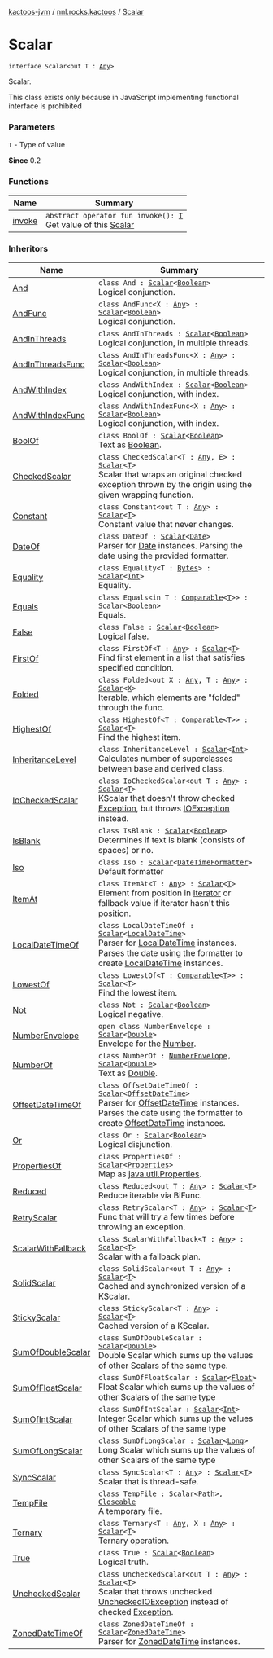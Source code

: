 [kactoos-jvm](../../index.md) / [nnl.rocks.kactoos](../index.md) / [Scalar](./index.md)

# Scalar

`interface Scalar<out T : `[`Any`](https://kotlinlang.org/api/latest/jvm/stdlib/kotlin/-any/index.html)`>`

Scalar.

This class exists only because in JavaScript
implementing functional interface is prohibited

### Parameters

`T` - Type of value

**Since**
0.2

### Functions

| Name | Summary |
|---|---|
| [invoke](invoke.md) | `abstract operator fun invoke(): `[`T`](index.md#T)<br>Get value of this [Scalar](./index.md) |

### Inheritors

| Name | Summary |
|---|---|
| [And](../../nnl.rocks.kactoos.scalar/-and/index.md) | `class And : `[`Scalar`](./index.md)`<`[`Boolean`](https://kotlinlang.org/api/latest/jvm/stdlib/kotlin/-boolean/index.html)`>`<br>Logical conjunction. |
| [AndFunc](../../nnl.rocks.kactoos.scalar/-and-func/index.md) | `class AndFunc<X : `[`Any`](https://kotlinlang.org/api/latest/jvm/stdlib/kotlin/-any/index.html)`> : `[`Scalar`](./index.md)`<`[`Boolean`](https://kotlinlang.org/api/latest/jvm/stdlib/kotlin/-boolean/index.html)`>`<br>Logical conjunction. |
| [AndInThreads](../../nnl.rocks.kactoos.scalar/-and-in-threads/index.md) | `class AndInThreads : `[`Scalar`](./index.md)`<`[`Boolean`](https://kotlinlang.org/api/latest/jvm/stdlib/kotlin/-boolean/index.html)`>`<br>Logical conjunction, in multiple threads. |
| [AndInThreadsFunc](../../nnl.rocks.kactoos.scalar/-and-in-threads-func/index.md) | `class AndInThreadsFunc<X : `[`Any`](https://kotlinlang.org/api/latest/jvm/stdlib/kotlin/-any/index.html)`> : `[`Scalar`](./index.md)`<`[`Boolean`](https://kotlinlang.org/api/latest/jvm/stdlib/kotlin/-boolean/index.html)`>`<br>Logical conjunction, in multiple threads. |
| [AndWithIndex](../../nnl.rocks.kactoos.scalar/-and-with-index/index.md) | `class AndWithIndex : `[`Scalar`](./index.md)`<`[`Boolean`](https://kotlinlang.org/api/latest/jvm/stdlib/kotlin/-boolean/index.html)`>`<br>Logical conjunction, with index. |
| [AndWithIndexFunc](../../nnl.rocks.kactoos.scalar/-and-with-index-func/index.md) | `class AndWithIndexFunc<X : `[`Any`](https://kotlinlang.org/api/latest/jvm/stdlib/kotlin/-any/index.html)`> : `[`Scalar`](./index.md)`<`[`Boolean`](https://kotlinlang.org/api/latest/jvm/stdlib/kotlin/-boolean/index.html)`>`<br>Logical conjunction, with index. |
| [BoolOf](../../nnl.rocks.kactoos.scalar/-bool-of/index.md) | `class BoolOf : `[`Scalar`](./index.md)`<`[`Boolean`](https://kotlinlang.org/api/latest/jvm/stdlib/kotlin/-boolean/index.html)`>`<br>Text as [Boolean](https://kotlinlang.org/api/latest/jvm/stdlib/kotlin/-boolean/index.html). |
| [CheckedScalar](../../nnl.rocks.kactoos.scalar/-checked-scalar/index.md) | `class CheckedScalar<T : `[`Any`](https://kotlinlang.org/api/latest/jvm/stdlib/kotlin/-any/index.html)`, E> : `[`Scalar`](./index.md)`<`[`T`](../../nnl.rocks.kactoos.scalar/-checked-scalar/index.md#T)`>`<br>Scalar that wraps an original checked exception thrown by the origin using the given wrapping function. |
| [Constant](../../nnl.rocks.kactoos.scalar/-constant/index.md) | `class Constant<out T : `[`Any`](https://kotlinlang.org/api/latest/jvm/stdlib/kotlin/-any/index.html)`> : `[`Scalar`](./index.md)`<`[`T`](../../nnl.rocks.kactoos.scalar/-constant/index.md#T)`>`<br>Constant value that never changes. |
| [DateOf](../../nnl.rocks.kactoos.time/-date-of/index.md) | `class DateOf : `[`Scalar`](./index.md)`<`[`Date`](http://docs.oracle.com/javase/8/docs/api/java/util/Date.html)`>`<br>Parser for [Date](http://docs.oracle.com/javase/8/docs/api/java/util/Date.html) instances. Parsing the date using the provided formatter. |
| [Equality](../../nnl.rocks.kactoos.scalar/-equality/index.md) | `class Equality<T : `[`Bytes`](../-bytes/index.md)`> : `[`Scalar`](./index.md)`<`[`Int`](https://kotlinlang.org/api/latest/jvm/stdlib/kotlin/-int/index.html)`>`<br>Equality. |
| [Equals](../../nnl.rocks.kactoos.scalar/-equals/index.md) | `class Equals<in T : `[`Comparable`](https://kotlinlang.org/api/latest/jvm/stdlib/kotlin/-comparable/index.html)`<`[`T`](../../nnl.rocks.kactoos.scalar/-equals/index.md#T)`>> : `[`Scalar`](./index.md)`<`[`Boolean`](https://kotlinlang.org/api/latest/jvm/stdlib/kotlin/-boolean/index.html)`>`<br>Equals. |
| [False](../../nnl.rocks.kactoos.scalar/-false/index.md) | `class False : `[`Scalar`](./index.md)`<`[`Boolean`](https://kotlinlang.org/api/latest/jvm/stdlib/kotlin/-boolean/index.html)`>`<br>Logical false. |
| [FirstOf](../../nnl.rocks.kactoos.scalar/-first-of/index.md) | `class FirstOf<T : `[`Any`](https://kotlinlang.org/api/latest/jvm/stdlib/kotlin/-any/index.html)`> : `[`Scalar`](./index.md)`<`[`T`](../../nnl.rocks.kactoos.scalar/-first-of/index.md#T)`>`<br>Find first element in a list that satisfies specified condition. |
| [Folded](../../nnl.rocks.kactoos.scalar/-folded/index.md) | `class Folded<out X : `[`Any`](https://kotlinlang.org/api/latest/jvm/stdlib/kotlin/-any/index.html)`, T : `[`Any`](https://kotlinlang.org/api/latest/jvm/stdlib/kotlin/-any/index.html)`> : `[`Scalar`](./index.md)`<`[`X`](../../nnl.rocks.kactoos.scalar/-folded/index.md#X)`>`<br>Iterable, which elements are "folded" through the func. |
| [HighestOf](../../nnl.rocks.kactoos.scalar/-highest-of/index.md) | `class HighestOf<T : `[`Comparable`](https://kotlinlang.org/api/latest/jvm/stdlib/kotlin/-comparable/index.html)`<`[`T`](../../nnl.rocks.kactoos.scalar/-highest-of/index.md#T)`>> : `[`Scalar`](./index.md)`<`[`T`](../../nnl.rocks.kactoos.scalar/-highest-of/index.md#T)`>`<br>Find the highest item. |
| [InheritanceLevel](../../nnl.rocks.kactoos.scalar/-inheritance-level/index.md) | `class InheritanceLevel : `[`Scalar`](./index.md)`<`[`Int`](https://kotlinlang.org/api/latest/jvm/stdlib/kotlin/-int/index.html)`>`<br>Calculates number of superclasses between base and derived class. |
| [IoCheckedScalar](../../nnl.rocks.kactoos.scalar/-io-checked-scalar/index.md) | `class IoCheckedScalar<out T : `[`Any`](https://kotlinlang.org/api/latest/jvm/stdlib/kotlin/-any/index.html)`> : `[`Scalar`](./index.md)`<`[`T`](../../nnl.rocks.kactoos.scalar/-io-checked-scalar/index.md#T)`>`<br>KScalar that doesn't throw checked [Exception](https://kotlinlang.org/api/latest/jvm/stdlib/kotlin/-exception/index.html), but throws [IOException](http://docs.oracle.com/javase/8/docs/api/java/io/IOException.html) instead. |
| [IsBlank](../../nnl.rocks.kactoos.text/-is-blank/index.md) | `class IsBlank : `[`Scalar`](./index.md)`<`[`Boolean`](https://kotlinlang.org/api/latest/jvm/stdlib/kotlin/-boolean/index.html)`>`<br>Determines if text is blank (consists of spaces) or no. |
| [Iso](../../nnl.rocks.kactoos.time/-iso/index.md) | `class Iso : `[`Scalar`](./index.md)`<`[`DateTimeFormatter`](http://docs.oracle.com/javase/8/docs/api/java/time/format/DateTimeFormatter.html)`>`<br>Default formatter |
| [ItemAt](../../nnl.rocks.kactoos.scalar/-item-at/index.md) | `class ItemAt<T : `[`Any`](https://kotlinlang.org/api/latest/jvm/stdlib/kotlin/-any/index.html)`> : `[`Scalar`](./index.md)`<`[`T`](../../nnl.rocks.kactoos.scalar/-item-at/index.md#T)`>`<br>Element from position in [Iterator](https://kotlinlang.org/api/latest/jvm/stdlib/kotlin.collections/-iterator/index.html) or fallback value if iterator hasn't this position. |
| [LocalDateTimeOf](../../nnl.rocks.kactoos.time/-local-date-time-of/index.md) | `class LocalDateTimeOf : `[`Scalar`](./index.md)`<`[`LocalDateTime`](http://docs.oracle.com/javase/8/docs/api/java/time/LocalDateTime.html)`>`<br>Parser for [LocalDateTime](http://docs.oracle.com/javase/8/docs/api/java/time/LocalDateTime.html) instances. Parses the date using the formatter to create [LocalDateTime](http://docs.oracle.com/javase/8/docs/api/java/time/LocalDateTime.html) instances. |
| [LowestOf](../../nnl.rocks.kactoos.scalar/-lowest-of/index.md) | `class LowestOf<T : `[`Comparable`](https://kotlinlang.org/api/latest/jvm/stdlib/kotlin/-comparable/index.html)`<`[`T`](../../nnl.rocks.kactoos.scalar/-lowest-of/index.md#T)`>> : `[`Scalar`](./index.md)`<`[`T`](../../nnl.rocks.kactoos.scalar/-lowest-of/index.md#T)`>`<br>Find the lowest item. |
| [Not](../../nnl.rocks.kactoos.scalar/-not/index.md) | `class Not : `[`Scalar`](./index.md)`<`[`Boolean`](https://kotlinlang.org/api/latest/jvm/stdlib/kotlin/-boolean/index.html)`>`<br>Logical negative. |
| [NumberEnvelope](../../nnl.rocks.kactoos.scalar/-number-envelope/index.md) | `open class NumberEnvelope : `[`Scalar`](./index.md)`<`[`Double`](https://kotlinlang.org/api/latest/jvm/stdlib/kotlin/-double/index.html)`>`<br>Envelope for the [Number](https://kotlinlang.org/api/latest/jvm/stdlib/kotlin/-number/index.html). |
| [NumberOf](../../nnl.rocks.kactoos.scalar/-number-of/index.md) | `class NumberOf : `[`NumberEnvelope`](../../nnl.rocks.kactoos.scalar/-number-envelope/index.md)`, `[`Scalar`](./index.md)`<`[`Double`](https://kotlinlang.org/api/latest/jvm/stdlib/kotlin/-double/index.html)`>`<br>Text as [Double](https://kotlinlang.org/api/latest/jvm/stdlib/kotlin/-double/index.html). |
| [OffsetDateTimeOf](../../nnl.rocks.kactoos.time/-offset-date-time-of/index.md) | `class OffsetDateTimeOf : `[`Scalar`](./index.md)`<`[`OffsetDateTime`](http://docs.oracle.com/javase/8/docs/api/java/time/OffsetDateTime.html)`>`<br>Parser for [OffsetDateTime](http://docs.oracle.com/javase/8/docs/api/java/time/OffsetDateTime.html) instances. Parses the date using the formatter to create [OffsetDateTime](http://docs.oracle.com/javase/8/docs/api/java/time/OffsetDateTime.html) instances. |
| [Or](../../nnl.rocks.kactoos.scalar/-or/index.md) | `class Or : `[`Scalar`](./index.md)`<`[`Boolean`](https://kotlinlang.org/api/latest/jvm/stdlib/kotlin/-boolean/index.html)`>`<br>Logical disjunction. |
| [PropertiesOf](../../nnl.rocks.kactoos.scalar/-properties-of/index.md) | `class PropertiesOf : `[`Scalar`](./index.md)`<`[`Properties`](http://docs.oracle.com/javase/8/docs/api/java/util/Properties.html)`>`<br>Map as [java.util.Properties](http://docs.oracle.com/javase/8/docs/api/java/util/Properties.html). |
| [Reduced](../../nnl.rocks.kactoos.scalar/-reduced/index.md) | `class Reduced<out T : `[`Any`](https://kotlinlang.org/api/latest/jvm/stdlib/kotlin/-any/index.html)`> : `[`Scalar`](./index.md)`<`[`T`](../../nnl.rocks.kactoos.scalar/-reduced/index.md#T)`>`<br>Reduce iterable via BiFunc. |
| [RetryScalar](../../nnl.rocks.kactoos.scalar/-retry-scalar/index.md) | `class RetryScalar<T : `[`Any`](https://kotlinlang.org/api/latest/jvm/stdlib/kotlin/-any/index.html)`> : `[`Scalar`](./index.md)`<`[`T`](../../nnl.rocks.kactoos.scalar/-retry-scalar/index.md#T)`>`<br>Func that will try a few times before throwing an exception. |
| [ScalarWithFallback](../../nnl.rocks.kactoos.scalar/-scalar-with-fallback/index.md) | `class ScalarWithFallback<T : `[`Any`](https://kotlinlang.org/api/latest/jvm/stdlib/kotlin/-any/index.html)`> : `[`Scalar`](./index.md)`<`[`T`](../../nnl.rocks.kactoos.scalar/-scalar-with-fallback/index.md#T)`>`<br>Scalar with a fallback plan. |
| [SolidScalar](../../nnl.rocks.kactoos.scalar/-solid-scalar/index.md) | `class SolidScalar<out T : `[`Any`](https://kotlinlang.org/api/latest/jvm/stdlib/kotlin/-any/index.html)`> : `[`Scalar`](./index.md)`<`[`T`](../../nnl.rocks.kactoos.scalar/-solid-scalar/index.md#T)`>`<br>Cached and synchronized version of a KScalar. |
| [StickyScalar](../../nnl.rocks.kactoos.scalar/-sticky-scalar/index.md) | `class StickyScalar<T : `[`Any`](https://kotlinlang.org/api/latest/jvm/stdlib/kotlin/-any/index.html)`> : `[`Scalar`](./index.md)`<`[`T`](../../nnl.rocks.kactoos.scalar/-sticky-scalar/index.md#T)`>`<br>Cached version of a KScalar. |
| [SumOfDoubleScalar](../../nnl.rocks.kactoos.scalar/-sum-of-double-scalar/index.md) | `class SumOfDoubleScalar : `[`Scalar`](./index.md)`<`[`Double`](https://kotlinlang.org/api/latest/jvm/stdlib/kotlin/-double/index.html)`>`<br>Double Scalar which sums up the values of other Scalars of the same type. |
| [SumOfFloatScalar](../../nnl.rocks.kactoos.scalar/-sum-of-float-scalar/index.md) | `class SumOfFloatScalar : `[`Scalar`](./index.md)`<`[`Float`](https://kotlinlang.org/api/latest/jvm/stdlib/kotlin/-float/index.html)`>`<br>Float Scalar which sums up the values of other Scalars of the same type |
| [SumOfIntScalar](../../nnl.rocks.kactoos.scalar/-sum-of-int-scalar/index.md) | `class SumOfIntScalar : `[`Scalar`](./index.md)`<`[`Int`](https://kotlinlang.org/api/latest/jvm/stdlib/kotlin/-int/index.html)`>`<br>Integer Scalar which sums up the values of other Scalars of the same type |
| [SumOfLongScalar](../../nnl.rocks.kactoos.scalar/-sum-of-long-scalar/index.md) | `class SumOfLongScalar : `[`Scalar`](./index.md)`<`[`Long`](https://kotlinlang.org/api/latest/jvm/stdlib/kotlin/-long/index.html)`>`<br>Long Scalar which sums up the values of other Scalars of the same type |
| [SyncScalar](../../nnl.rocks.kactoos.scalar/-sync-scalar/index.md) | `class SyncScalar<T : `[`Any`](https://kotlinlang.org/api/latest/jvm/stdlib/kotlin/-any/index.html)`> : `[`Scalar`](./index.md)`<`[`T`](../../nnl.rocks.kactoos.scalar/-sync-scalar/index.md#T)`>`<br>Scalar that is thread-safe. |
| [TempFile](../../nnl.rocks.kactoos.io/-temp-file/index.md) | `class TempFile : `[`Scalar`](./index.md)`<`[`Path`](http://docs.oracle.com/javase/8/docs/api/java/nio/file/Path.html)`>, `[`Closeable`](http://docs.oracle.com/javase/8/docs/api/java/io/Closeable.html)<br>A temporary file. |
| [Ternary](../../nnl.rocks.kactoos.scalar/-ternary/index.md) | `class Ternary<T : `[`Any`](https://kotlinlang.org/api/latest/jvm/stdlib/kotlin/-any/index.html)`, X : `[`Any`](https://kotlinlang.org/api/latest/jvm/stdlib/kotlin/-any/index.html)`> : `[`Scalar`](./index.md)`<`[`T`](../../nnl.rocks.kactoos.scalar/-ternary/index.md#T)`>`<br>Ternary operation. |
| [True](../../nnl.rocks.kactoos.scalar/-true/index.md) | `class True : `[`Scalar`](./index.md)`<`[`Boolean`](https://kotlinlang.org/api/latest/jvm/stdlib/kotlin/-boolean/index.html)`>`<br>Logical truth. |
| [UncheckedScalar](../../nnl.rocks.kactoos.scalar/-unchecked-scalar/index.md) | `class UncheckedScalar<out T : `[`Any`](https://kotlinlang.org/api/latest/jvm/stdlib/kotlin/-any/index.html)`> : `[`Scalar`](./index.md)`<`[`T`](../../nnl.rocks.kactoos.scalar/-unchecked-scalar/index.md#T)`>`<br>Scalar that throws unchecked [UncheckedIOException](http://docs.oracle.com/javase/8/docs/api/java/io/UncheckedIOException.html) instead of checked [Exception](https://kotlinlang.org/api/latest/jvm/stdlib/kotlin/-exception/index.html). |
| [ZonedDateTimeOf](../../nnl.rocks.kactoos.time/-zoned-date-time-of/index.md) | `class ZonedDateTimeOf : `[`Scalar`](./index.md)`<`[`ZonedDateTime`](http://docs.oracle.com/javase/8/docs/api/java/time/ZonedDateTime.html)`>`<br>Parser for [ZonedDateTime](http://docs.oracle.com/javase/8/docs/api/java/time/ZonedDateTime.html) instances. |
